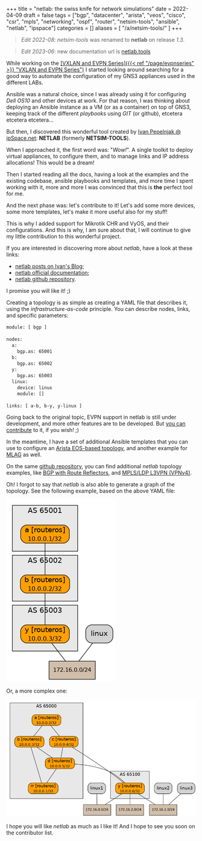 +++
title = "netlab: the swiss knife for network simulations"
date = 2022-04-09
draft = false
tags = ["bgp", "datacenter", "arista", "veos", "cisco", "csr", "mpls", "networking", "ospf", "router", "netsim-tools", "ansible", "netlab", "ipspace"]
categories = []
aliases = [
    "/a/netsim-tools/"
]
+++

> *Edit 2022-08*: *netsim-tools* was renamed to **netlab** on release *1.3*.

> *Edit 2023-06*: new documentation url is [netlab.tools](https://netlab.tools/)

While working on the <u>[VXLAN and EVPN Series]({{< ref "/page/evpnseries" >}} "VXLAN and EVPN Series")</u> I started looking around searching for a good way to automate the configuration of my GNS3 appliances used in the different LABs.

Ansible was a natural choice, since I was already using it for configuring *Dell OS10* and other devices at work.
For that reason, I was thinking about deploying an Ansible instance as a VM (or as a container) on top of GNS3, keeping track of the different *playbooks* using *GIT* (or github), etcetera etcetera etcetera...

But then, I discovered this wonderful tool created by [Ivan Pepelnjak @ ipSpace.net](https://blog.ipspace.net/): **NETLAB** (formerly **NETSIM-TOOLS**).

When I approached it, the first word was: "*Wow!*". A single toolkit to deploy virtual appliances, to configure them, and to manage links and IP address allocations! This would be a dream!

Then I started reading all the docs, having a look at the examples and the existing codebase, ansible playbooks and templates, and more time I spent working with it, more and more I was convinced that this is **the** perfect tool for me.

And the next phase was: let's contribute to it! Let's add some more devices, some more templates, let's make it more useful also for my stuff!

This is why I added support for Mikrotik CHR and VyOS, and their configurations. And this is why, I am sure about that, I will continue to give my little contribution to this wonderful project.

If you are interested in discovering more about *netlab*, have a look at these links:
* [netlab posts on Ivan's Blog](https://blog.ipspace.net/series/netlab.html);
* [netlab official documentation](https://netlab.tools/);
* [netlab github repository](https://github.com/ipspace/netlab).

I promise you will like it! ;)

Creating a topology is as simple as creating a YAML file that describes it, using the *infrastructure-as-code* principle. You can describe nodes, links, and specific parameters:
```
module: [ bgp ]

nodes:
  a:
    bgp.as: 65001
  b:
    bgp.as: 65002
  y:
    bgp.as: 65003
  linux:
    device: linux
    module: []

links: [ a-b, b-y, y-linux ]
```

Going back to the original topic, EVPN support in netlab is still under development, and more other features are to be developed. But [you can contribute](https://netlab.tools/dev/guidelines/) to it, if you wish! ;)

In the meantime, I have a set of additional Ansible templates that you can use to configure an [Arista EOS-based topology](https://github.com/ssasso/netsim-topologies/tree/main/evpn_vxlan_01), and another example for [MLAG](https://github.com/ssasso/netsim-topologies/tree/main/arista_mlag) as well.

On the same [github repository](https://github.com/ssasso/netsim-topologies), you can find additional *netlab* topology examples, like [BGP with Route Reflectors](https://github.com/ssasso/netsim-topologies/tree/main/chr_route_reflector), and [MPLS/LDP L3VPN (VPNv4)](https://github.com/ssasso/netsim-topologies/tree/main/chr_mpls_l3vpn).

Oh! I forgot to say that *netlab* is also able to generate a graph of the topology. See the following example, based on the above YAML file:

![topology](topology_graph.png#small)

Or, a more complex one:

![topology](topology_rr.png#mid)

I hope you will like *netlab* as much as I like it! And I hope to see you soon on the contributor list.
